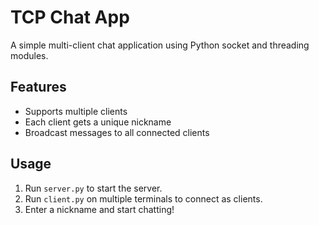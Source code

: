 # TCP Chat App  
A simple multi-client chat application using Python socket and threading modules.  

## Features  
- Supports multiple clients  
- Each client gets a unique nickname  
- Broadcast messages to all connected clients  

## Usage  
1. Run `server.py` to start the server.  
2. Run `client.py` on multiple terminals to connect as clients.  
3. Enter a nickname and start chatting!  
